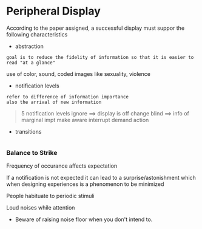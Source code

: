 Peripheral Display
==================

According to the paper assigned, a successful display must suppor the following characteristics

* abstraction
```
goal is to reduce the fidelity of information so that it is easier to read "at a glance"
```
use of color, sound, coded images like sexuality, violence

* notification levels
```
refer to difference of information importance
also the arrival of new information
```
> 5 notification levels
ignore ==> display is off
change blind ==> info of marginal impt
make aware
interrupt
demand action

* transitions
```

```

### Balance to Strike
Frequency of occurance affects expectation

If a notification is not expected it can lead to a surprise/astonishment which when designing experiences is a phenomenon to be minimized

People habituate to periodic stimuli

Loud noises while attention

* Beware of raising noise floor when you don't intend to.
